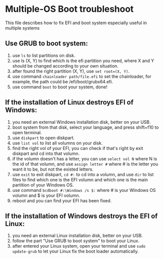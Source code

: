 # Multiple-OS Boot troubleshoot
This file describes how to fix EFI and boot system especially useful in multiple systems

## Use GRUB to boot system:
   1. use `ls` to list partitions on disk.
   2. use ls (X, Y) to find which is the efi partition you need, 
      where X and Y should be changed according to your own situation.
   3. after found the right partition (X, Y), use `set root=(X, Y)`.
   4. use command `chainloader path/file.efi` to set the chainloader,
      for example, the path could be /efi/boot/grubx64.efi.
   5. use command `boot` to boot your system, done!

## If the installation of Linux destroys EFI of Windows:
   1. you need an external Windows installation disk, better on your USB.
   2. boot system from that disk, select your language, and press shift+f10 to open terminal.
   3. use `diskpart` to open diskpart.
   4. use `list vol` to list all volumns on your disk.
   5. find the right vol of your EFI, you can check if that's right by exit diskpart and cd into that volumn.
   6. if the volumn doesn't has a letter, you can use `select vol N` where N is the id of that volumn, and use `assign letter #` where # is the letter you want it to be, but not the existed letters.
   7. use `exit` to exit diskpart, `cd #:` to cd into a volumn, and use `dir` to list files to find which one is the EFI volumn and which one is the main partition of your Windows OS.
   8. use command `bcdboot #:\Windows /s $:` where # is your Windows OS volumn and $ is your EFI volumn.
   9. reboot and you can find your EFI has been fixed.

## If the installation of Windows destroys the EFI of Linux:
   1. you need an external Linux installation disk, better on your USB.
   2. follow the part "Use GRUB to boot system" to boot your Linux.
   3. after entered your Linux system, open your terminal and use `sudo update-grub` to let your Linux fix the boot loader automatically.
